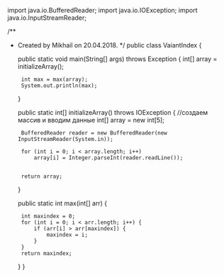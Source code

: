 import java.io.BufferedReader;
import java.io.IOException;
import java.io.InputStreamReader;

/**
 * Created by Mikhail on 20.04.2018.
 */
public class VaiantIndex {

    public static void main(String[] args) throws Exception {
        int[] array = initializeArray();

        int max = max(array);
        System.out.println(max);
    }

    public static int[] initializeArray() throws IOException {
        //создаем массив и вводим данные
        int[] array = new int[5];

        BufferedReader reader = new BufferedReader(new InputStreamReader(System.in));

        for (int i = 0; i < array.length; i++)
            array[i] = Integer.parseInt(reader.readLine());


        return array;
    }

    public static int max(int[] arr) {

        int maxindex = 0;
        for (int i = 0; i < arr.length; i++) {
            if (arr[i] > arr[maxindex]) {
                maxindex = i;
            }
        }
        return maxindex;
    }
}
